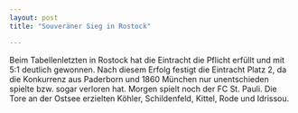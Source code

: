```yaml
---
layout: post
title: "Souveräner Sieg in Rostock"

---
```


Beim Tabellenletzten in Rostock hat die Eintracht die Pflicht erfüllt und mit 5:1 deutlich gewonnen. Nach diesem Erfolg festigt die Eintracht Platz 2, da die Konkurrenz aus Paderborn und 1860 München nur unentschieden spielte bzw. sogar verloren hat. Morgen spielt noch der FC St. Pauli. Die Tore an der Ostsee erzielten Köhler, Schildenfeld, Kittel, Rode und Idrissou.


